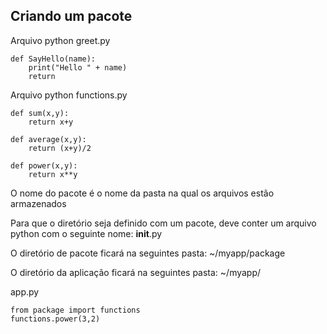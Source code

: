 ## Criando um pacote

Arquivo python greet.py
```
def SayHello(name):
    print("Hello " + name)
    return
```

Arquivo python functions.py
```
def sum(x,y):
    return x+y

def average(x,y):
    return (x+y)/2

def power(x,y):
    return x**y
```

O nome do pacote é o nome da pasta na qual os arquivos estão armazenados

Para que o diretório seja definido com um pacote, deve conter um arquivo python com o seguinte nome: __init__.py 

O diretório de pacote ficará na seguintes pasta: ~/myapp/package

O diretório da aplicação ficará na seguintes pasta: ~/myapp/

app.py
```
from package import functions
functions.power(3,2)
```
